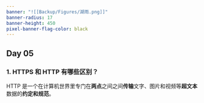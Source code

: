 ```yaml
---
banner: "![[Backup/Figures/湖雨.png]]"
banner-radius: 17
banner-height: 450
pixel-banner-flag-color: black
---
```

## Day 05
### 1. HTTPS 和 HTTP 有哪些区别？
HTTP 是一个在计算机世界里专门在**两点**之间之间**传输**文字、图片和视频等**超文本**数据的**约定和规范**。
